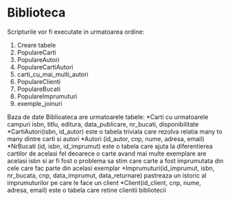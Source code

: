 # Biblioteca

Scripturile vor fi executate in urmatoarea ordine:
1. Creare tabele
2. PopulareCarti
3. PopulareAutori
4. PopulareCartiAutori
5. carti_cu_mai_multi_autori
6. PopulareClienti
7. PopulareBucati
8. PopulareImprumuturi
9. exemple_joinuri

Baza de date Biblioateca are urmatoarele tabele:
  *Carti cu urmatoarele campuri isbn, titlu, editura, data_publicare, nr_bucati, disponibilitate
  *CartiAutori(isbn, id_autor) este o tabela triviala care rezolva relatia many to many dintre carti si autori
  *Autori (id_autor, cnp, nume, adresa, email) 
  *NrBucati (id, isbn, id_imprumut) este o tabela care ajuta la diferentierea cartilor de acelasi fel deoarece o carte avand mai multe exemplare are acelasi isbn si ar fi fost o problema sa stim care carte a fost imprumutata din cele care fac parte din acelasi exemplar
   *Imprumuturi(id_imprumut, isbn, nr_bucata, cnp, data_imprumut, data_returnare) pastreaza un istoric al imprumuturilor pe care le face un client
   *Client(id_client, cnp, nume, adresa, email) este o tabela care retine clientii bibliotecii
